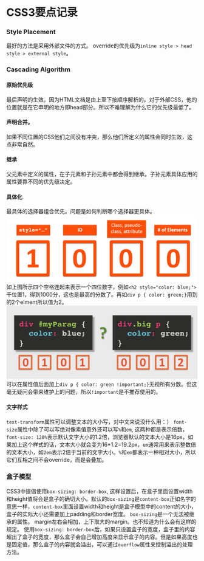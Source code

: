 # CSS3要点记录

### Style Placement
最好的方法是采用外部文件的方式。 override的优先级为`inline style > head style > external style`。

### Cascading Algorithm

#### 原始优先级
最后声明的生效。因为HTML文档是由上至下按顺序解析的。对于外部CSS，他的位置就是在它申明的地方即head部分。所以不难理解为什么它的优先级最低了。

#### 声明合并。
如果不同位置的CSS他们之间没有冲突，那么他们所定义的属性会同时生效，这点非常自然。

#### 继承
父元素中定义的属性，在子元素和子孙元素中都会得到继承。子孙元素具体应用的属性要靠不同的优先级决定。

#### 具体化
最具体的选择器组合优先。问题是如何判断哪个选择器更具体。
![specificity](images/specificity.png)
如上图所示四个空格连起来表示一个四位数字，例如`<h2 style="color: blue;">`千位置1，得到1000分，这也是最高的分数了。再如`div p { color: green;}`用到的2个elment所以值为2。
![specificity](images/specificity1.png)
可以在属性值后面加上`div p { color: green !important;}`无视所有分数。但这毫无疑问会带来维护上的问题，所以`!important`是不推荐使用的。

#### 文字样式
`text-transform`属性可以调整文本的大小写，对中文来说没什么用：）
`font-size`属性中除了可以写绝对像素值意外还可以写`%`和`em`, 这两种都是表示倍数，`font-size: 120%`表示默认文字大小的1.2倍，浏览器默认的文本大小是16px，如果加上这个样式的话，文本大小就会变为16*1.2=19.2px，`em`通常用来表示整数倍的文本大小，如`2em`表示2倍于当前的文字大小。`%`和`em`都表示一种相对大小，所以它们互相之间不会override，而是会叠加。

### 盒子模型
CSS3中提倡使用`box-sizing: border-box`, 这样设置后，在盒子里面设置width和height值将会是盒子的确切大小。默认的`box-sizing`是`content-box`正如名字的意思一样，`content-box`里面设置width和height是盒子模型中的content的大小，盒子的实际大小还需要加上padding和border宽度。
`box-sizing`是一个无法被继承的属性。
margin左右会相加，上下取大的margin。也不知道为什么会有这样的规定。
使用`box-sizing: border-box`后，如果只设置盒子的宽度，盒子里的内容超出了盒子的宽度，那么盒子会自己增加高度来显示盒子的内容。但是如果高度也是固定值，那么盒子的内容就会溢出，可以通过`overflow`属性来控制溢出的处理方法。